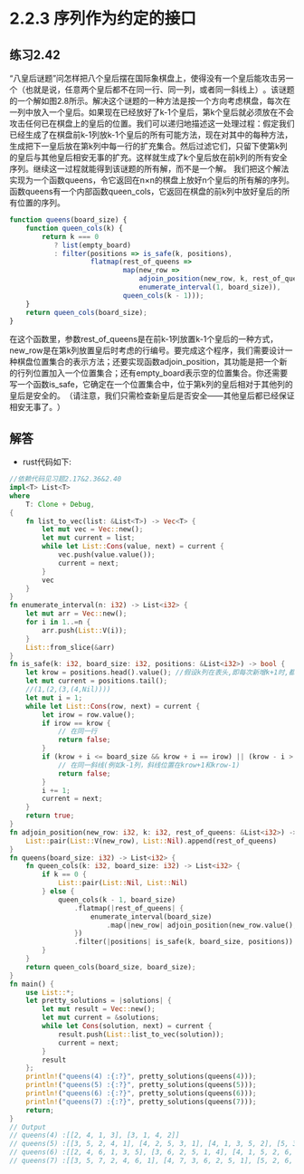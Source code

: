 # 2.2.3 序列作为约定的接口
## 练习2.42
“八皇后谜题”问怎样把八个皇后摆在国际象棋盘上，使得没有一个皇后能攻击另一个（也就是说，任意两个皇后都不在同一行、同一列，或者同一斜线上）​。该谜题的一个解如图2.8所示。解决这个谜题的一种方法是按一个方向考虑棋盘，每次在一列中放入一个皇后。如果现在已经放好了k-1个皇后，第k个皇后就必须放在不会攻击任何已在棋盘上的皇后的位置。我们可以递归地描述这一处理过程：假定我们已经生成了在棋盘前k-1列放k-1个皇后的所有可能方法，现在对其中的每种方法，生成把下一皇后放在第k列中每一行的扩充集合。然后过滤它们，只留下使第k列的皇后与其他皇后相安无事的扩充。这样就生成了k个皇后放在前k列的所有安全序列。继续这一过程就能得到该谜题的所有解，而不是一个解。
我们把这个解法实现为一个函数queens，令它返回在n×n的棋盘上放好n个皇后的所有解的序列。函数queens有一个内部函数queen_cols，它返回在棋盘的前k列中放好皇后的所有位置的序列。
```javascript
function queens(board_size) {
    function queen_cols(k) {
        return k === 0
           ? list(empty_board)
           : filter(positions => is_safe(k, positions),
                    flatmap(rest_of_queens =>
                            map(new_row =>
                                adjoin_position(new_row, k, rest_of_queens),
                                enumerate_interval(1, board_size)),
                            queen_cols(k - 1)));
    }
    return queen_cols(board_size);
}
```
在这个函数里，参数rest_of_queens是在前k-1列放置k-1个皇后的一种方式，new_row是在第k列放置皇后时考虑的行编号。要完成这个程序，我们需要设计一种棋盘位置集合的表示方法；还要实现函数adjoin_position，其功能是把一个新的行列位置加入一个位置集合；还有empty_board表示空的位置集合。你还需要写一个函数is_safe，它确定在一个位置集合中，位于第k列的皇后相对于其他列的皇后是安全的。​（请注意，我们只需检查新皇后是否安全——其他皇后都已经保证相安无事了。​）

## 解答
* rust代码如下:
```rust
//依赖代码见习题2.17&2.36&2.40
impl<T> List<T>
where
    T: Clone + Debug,
{
    fn list_to_vec(list: &List<T>) -> Vec<T> {
        let mut vec = Vec::new();
        let mut current = list;
        while let List::Cons(value, next) = current {
            vec.push(value.value());
            current = next;
        }
        vec
    }
}
fn enumerate_interval(n: i32) -> List<i32> {
    let mut arr = Vec::new();
    for i in 1..=n {
        arr.push(List::V(i));
    }
    List::from_slice(&arr)
}
fn is_safe(k: i32, board_size: i32, positions: &List<i32>) -> bool {
    let krow = positions.head().value(); //假设k列在表头,即每次新增k+1时,都添加到表头
    let mut current = positions.tail();
    //(1,(2,(3,(4,Nil))))
    let mut i = 1;
    while let List::Cons(row, next) = current {
        let irow = row.value();
        if irow == krow {
            // 在同一行
            return false;
        }
        if (krow + i <= board_size && krow + i == irow) || (krow - i > 0 && krow - i == irow) {
            // 在同一斜线(例如k-1列，斜线位置在krow+1和krow-1)
            return false;
        }
        i += 1;
        current = next;
    }
    return true;
}
fn adjoin_position(new_row: i32, k: i32, rest_of_queens: &List<i32>) -> List<i32> {
    List::pair(List::V(new_row), List::Nil).append(rest_of_queens)
}
fn queens(board_size: i32) -> List<i32> {
    fn queen_cols(k: i32, board_size: i32) -> List<i32> {
        if k == 0 {
            List::pair(List::Nil, List::Nil)
        } else {
            queen_cols(k - 1, board_size)
                .flatmap(|rest_of_queens| {
                    enumerate_interval(board_size)
                        .map(|new_row| adjoin_position(new_row.value(), k, rest_of_queens))
                })
                .filter(|positions| is_safe(k, board_size, positions))
        }
    }
    return queen_cols(board_size, board_size);
}
fn main() {
    use List::*;
    let pretty_solutions = |solutions| {
        let mut result = Vec::new();
        let mut current = &solutions;
        while let Cons(solution, next) = current {
            result.push(List::list_to_vec(solution));
            current = next;
        }
        result
    };
    println!("queens(4) :{:?}", pretty_solutions(queens(4)));
    println!("queens(5) :{:?}", pretty_solutions(queens(5)));
    println!("queens(6) :{:?}", pretty_solutions(queens(6)));
    println!("queens(7) :{:?}", pretty_solutions(queens(7)));
    return;
}
// Output
// queens(4) :[[2, 4, 1, 3], [3, 1, 4, 2]]
// queens(5) :[[3, 5, 2, 4, 1], [4, 2, 5, 3, 1], [4, 1, 3, 5, 2], [5, 3, 1, 4, 2], [1, 4, 2, 5, 3], [5, 2, 4, 1, 3], [1, 3, 5, 2, 4], [2, 5, 3, 1, 4], [2, 4, 1, 3, 5], [3, 1, 4, 2, 5]]
// queens(6) :[[2, 4, 6, 1, 3, 5], [3, 6, 2, 5, 1, 4], [4, 1, 5, 2, 6, 3], [5, 3, 1, 6, 4, 2]]
// queens(7) :[[3, 5, 7, 2, 4, 6, 1], [4, 7, 3, 6, 2, 5, 1], [5, 2, 6, 3, 7, 4, 1], [6, 4, 2, 7, 5, 3, 1], [4, 6, 1, 3, 5, 7, 2], [5, 1, 4, 7, 3, 6, 2], [6, 3, 7, 4, 1, 5, 2], [6, 4, 7, 1, 3, 5, 2], [6, 3, 1, 4, 7, 5, 2], [6, 3, 5, 7, 1, 4, 2], [7, 5, 3, 1, 6, 4, 2], [5, 1, 6, 4, 2, 7, 3], [6, 2, 5, 1, 4, 7, 3], [7, 4, 1, 5, 2, 6, 3], [1, 6, 4, 2, 7, 5, 3], [5, 7, 2, 4, 6, 1, 3], [4, 7, 5, 2, 6, 1, 3], [1, 5, 2, 6, 3, 7, 4], [3, 1, 6, 2, 5, 7, 4], [2, 7, 5, 3, 1, 6, 4], [6, 1, 3, 5, 7, 2, 4], [5, 7, 2, 6, 3, 1, 4], [7, 3, 6, 2, 5, 1, 4], [4, 1, 3, 6, 2, 7, 5], [3, 1, 6, 4, 2, 7, 5], [7, 2, 4, 6, 1, 3, 5], [1, 4, 7, 3, 6, 2, 5], [2, 6, 3, 7, 4, 1, 5], [3, 7, 2, 4, 6, 1, 5], [1, 3, 5, 7, 2, 4, 6], [2, 5, 3, 1, 7, 4, 6], [2, 5, 7, 4, 1, 3, 6], [2, 4, 1, 7, 5, 3, 6], [2, 5, 1, 4, 7, 3, 6], [3, 7, 4, 1, 5, 2, 6], [4, 2, 7, 5, 3, 1, 6], [2, 4, 6, 1, 3, 5, 7], [3, 6, 2, 5, 1, 4, 7], [4, 1, 5, 2, 6, 3, 7], [5, 3, 1, 6, 4, 2, 7]]
```